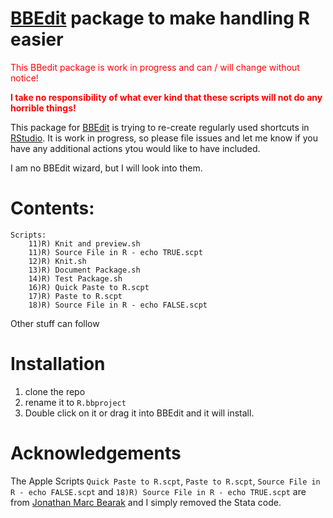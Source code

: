 # [BBEdit](https://www.barebones.com/products/bbedit/index.html) package to make handling R easier
 
<span style="color:red">This BBedit package is work in progress and can / will change without notice!</span>

**<span style="color:red">I take no responsibility of what ever kind that these scripts will not do any horrible things!</span>**

This package for [BBEdit](https://www.barebones.com/products/bbedit/index.html) is trying to re-create regularly used shortcuts in [RStudio](https://www.rstudio.com/products/rstudio/). It is work in progress, so please file issues and let me know if you have any additional actions ytou would like to have included.

I am no BBEdit wizard, but I will look into them.

# Contents:

```
Scripts:
	11)R) Knit and preview.sh
	11)R) Source File in R - echo TRUE.scpt
	12)R) Knit.sh
	13)R) Document Package.sh
	14)R) Test Package.sh
	16)R) Quick Paste to R.scpt
	17)R) Paste to R.scpt
	18)R) Source File in R - echo FALSE.scpt			
```
 
Other stuff can follow
 
# Installation
1) clone the repo
2) rename it to `R.bbproject`
3) Double click on it or drag it into BBEdit and it will install.


# Acknowledgements
The Apple Scripts  `Quick Paste to R.scpt`, `Paste to R.scpt`, `Source File in R - echo FALSE.scpt` and `18)R) Source File in R - echo TRUE.scpt` are from [Jonathan Marc Bearak](https://bearak.org/code/text/index.html) and I simply removed the Stata code.
 
